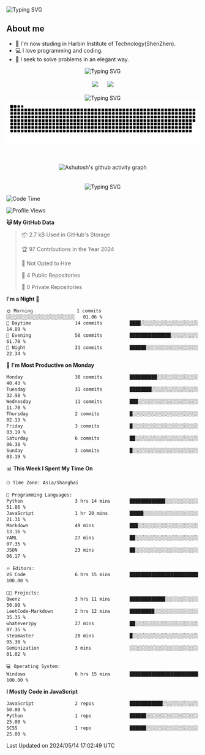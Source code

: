 <img src="https://readme-typing-svg.demolab.com?font=Fira+Code&weight=200&size=100&pause=1000&color=3986FF&center=true&vCenter=true&random=false&width=2000&height=160&lines=Hi+there!+++o(*%5E%E2%96%BD%5E*)%E2%94%9B;console.log(%22Hello+World!%22)" alt="Typing SVG" />

## About me
- 🏫 I'm now studing in Harbin Institute of Technology(ShenZhen).
- 💻 I love programming and coding.
- 🍷 I seek to solve problems in an elegant way.

<div align="center">
  <img src="https://readme-typing-svg.demolab.com?font=Fira+Code&weight=200&size=50&pause=1000&color=3986FF&center=true&vCenter=true&random=false&width=2000&height=100&lines=Here+are+my+stats..." alt="Typing SVG" />
  <br><br>
  <img height="180px" src="https://github-readme-stats-git-masterrstaa-rickstaa.vercel.app/api?username=whateverzpy&rank_icon=percentile&hide_border=true&show_icons=true&include_all_commits=true&bg_color=0,ea6161,ffc64d,fffc4d,52fa5a" />&nbsp;&nbsp;&nbsp;&nbsp;&nbsp;&nbsp;<img height="180px" src="https://github-readme-stats-git-masterrstaa-rickstaa.vercel.app/api/top-langs/?username=whateverzpy&layout=donut&hide_border=true&bg_color=0,52fa5a,4dfcff,c64dff" />
  <br><br>
  <img src="https://readme-typing-svg.demolab.com?font=Fira+Code&weight=200&size=50&pause=1000&color=3986FF&center=true&vCenter=true&random=false&width=2000&height=100&lines=Here+are+my+contributions..." alt="Typing SVG" />
  <picture>
    <source media="(prefers-color-scheme: dark)" srcset="https://raw.githubusercontent.com/whateverzpy/whateverzpy/main/assets/github-snake-dark.svg" />
    <source media="(prefers-color-scheme: light)" srcset="https://raw.githubusercontent.com/whateverzpy/whateverzpy/main/assets/github-snake.svg" />
    <img alt="github-snake" src="https://raw.githubusercontent.com/whateverzpy/whateverzpy/main/assets/github-snake.svg" />
  </picture>
  <br><br><br><br>
  <picture>
    <source media="(prefers-color-scheme: dark)"
          srcset="https://github-readme-activity-graph.vercel.app/graph?username=whateverzpy&theme=tokyo-night" />
    <source media="(prefers-color-scheme: light)"
          srcset="https://github-readme-activity-graph.vercel.app/graph?username=whateverzpy&theme=tokyo-day" />
    <img alt="Ashutosh's github activity graph"
       src="https://github-readme-activity-graph.vercel.app/graph?username=whateverzpy&theme=tokyo-day"
       width="860px"/>
  </picture>
  <br><br><br>
  <img src="https://readme-typing-svg.demolab.com?font=Fira+Code&weight=200&size=120&pause=1000&color=3986FF&center=true&vCenter=true&random=false&width=2000&height=180&lines=INFINITE+PROGRESS" alt="Typing SVG" />
</div>

<!--START_SECTION:waka-->
![Code Time](http://img.shields.io/badge/Code%20Time-6%20hrs%2039%20mins-blue)

![Profile Views](http://img.shields.io/badge/Profile%20Views-520-blue)

**🐱 My GitHub Data** 

> 📦 2.7 kB Used in GitHub's Storage 
 > 
> 🏆 97 Contributions in the Year 2024
 > 
> 🚫 Not Opted to Hire
 > 
> 📜 4 Public Repositories 
 > 
> 🔑 0 Private Repositories 
 > 
**I'm a Night 🦉** 

```text
🌞 Morning                1 commits           ░░░░░░░░░░░░░░░░░░░░░░░░░   01.06 % 
🌆 Daytime                14 commits          ████░░░░░░░░░░░░░░░░░░░░░   14.89 % 
🌃 Evening                58 commits          ███████████████░░░░░░░░░░   61.70 % 
🌙 Night                  21 commits          ██████░░░░░░░░░░░░░░░░░░░   22.34 % 
```
📅 **I'm Most Productive on Monday** 

```text
Monday                   38 commits          ██████████░░░░░░░░░░░░░░░   40.43 % 
Tuesday                  31 commits          ████████░░░░░░░░░░░░░░░░░   32.98 % 
Wednesday                11 commits          ███░░░░░░░░░░░░░░░░░░░░░░   11.70 % 
Thursday                 2 commits           █░░░░░░░░░░░░░░░░░░░░░░░░   02.13 % 
Friday                   3 commits           █░░░░░░░░░░░░░░░░░░░░░░░░   03.19 % 
Saturday                 6 commits           ██░░░░░░░░░░░░░░░░░░░░░░░   06.38 % 
Sunday                   3 commits           █░░░░░░░░░░░░░░░░░░░░░░░░   03.19 % 
```


📊 **This Week I Spent My Time On** 

```text
🕑︎ Time Zone: Asia/Shanghai

💬 Programming Languages: 
Python                   3 hrs 14 mins       █████████████░░░░░░░░░░░░   51.86 % 
JavaScript               1 hr 20 mins        █████░░░░░░░░░░░░░░░░░░░░   21.31 % 
Markdown                 49 mins             ███░░░░░░░░░░░░░░░░░░░░░░   13.16 % 
YAML                     27 mins             ██░░░░░░░░░░░░░░░░░░░░░░░   07.35 % 
JSON                     23 mins             ██░░░░░░░░░░░░░░░░░░░░░░░   06.17 % 

🔥 Editors: 
VS Code                  6 hrs 15 mins       █████████████████████████   100.00 % 

🐱‍💻 Projects: 
Qwenz                    3 hrs 11 mins       █████████████░░░░░░░░░░░░   50.90 % 
LeetCode-Markdown        2 hrs 12 mins       █████████░░░░░░░░░░░░░░░░   35.35 % 
whateverzpy              27 mins             ██░░░░░░░░░░░░░░░░░░░░░░░   07.35 % 
steamaster               20 mins             █░░░░░░░░░░░░░░░░░░░░░░░░   05.38 % 
Geminization             3 mins              ░░░░░░░░░░░░░░░░░░░░░░░░░   01.02 % 

💻 Operating System: 
Windows                  6 hrs 15 mins       █████████████████████████   100.00 % 
```

**I Mostly Code in JavaScript** 

```text
JavaScript               2 repos             ████████████░░░░░░░░░░░░░   50.00 % 
Python                   1 repo              ██████░░░░░░░░░░░░░░░░░░░   25.00 % 
SCSS                     1 repo              ██████░░░░░░░░░░░░░░░░░░░   25.00 % 
```




 Last Updated on 2024/05/14 17:02:49 UTC
<!--END_SECTION:waka-->


<!--
**whateverzpy/whateverzpy** is a ✨ _special_ ✨ repository because its `README.md` (this file) appears on your GitHub profile.

Here are some ideas to get you started:

- 🔭 I’m currently working on ...
- 🌱 I’m currently learning ...
- 👯 I’m looking to collaborate on ...
- 🤔 I’m looking for help with ...
- 💬 Ask me about ...
- 📫 How to reach me: ...
- 😄 Pronouns: ...
- ⚡ Fun fact: ...
-->
